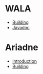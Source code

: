 # WALA

* [Building](./building.md) 
* [Javadoc](./jdf.md)

# Ariadne

* [Introduction](./ariadne.md)
* [Building](./ariadne_building.md) 
